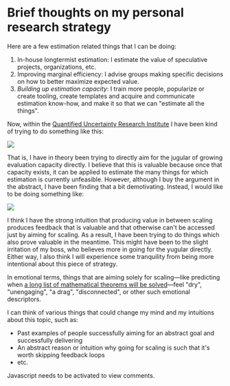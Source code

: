 Brief thoughts on my personal research strategy
===============================================

Here are a few estimation related things that I can be doing:

1. In-house longtermist estimation: I estimate the value of speculative projects, organizations, etc.
2. Improving marginal efficiency: I advise groups making specific decisions on how to better maximize expected value.
3. *Building up estimation capacity*: I train more people, popularize or create tooling, create templates and acquire and communicate estimation know-how, and make it so that we can "estimate all the things".

Now, within the [Quantified Uncertainty Research Institute](https://quantifieduncertainty.org/) I have been kind of trying to do something like this:

<img src="https://i.imgur.com/jvSUjWX.png" class="img-frontpage-center">

That is, I have in theory been trying to directly aim for the jugular of growing evaluation capacity directly. I believe that this is valuable because once that capacity exists, it can be applied to estimate the many things for which estimation is currently unfeasible. However, although I buy the argument in the abstract, I have been finding that a bit demotivating. Instead, I would like to be doing something like:

![](https://imgur.com/IpISs4h.png)

I think I have the strong intuition that producing value in between scaling produces feedback that is valuable and that otherwise can't be accessed just by aiming for scaling. As a result, I have been trying to do things which also prove valuable in the meantime. This might have been to the slight irritation of my boss, who believes more in going for the yugular directly. Either way, I also think I will experience some tranquility from being more intentional about this piece of strategy. 

In emotional terms, things that are aiming solely for scaling—like predicting when [a long list of mathematical theorems will be solved](https://en.wikipedia.org/wiki/List_of_unsolved_problems_in_mathematics)—feel "dry", "unengaging", "a drag", "disconnected", or other such emotional descriptors. 

I can think of various things that could change my mind and my intuitions about this topic, such as:

- Past examples of people successfully aiming for an abstract goal and successfully delivering
- An abstract reason or intuition why going for scaling is such that it's worth skipping feedback loops
- etc. 

<p><section id="isso-thread">
  <noscript>Javascript needs to be activated to view comments.</noscript>
</section></p>
